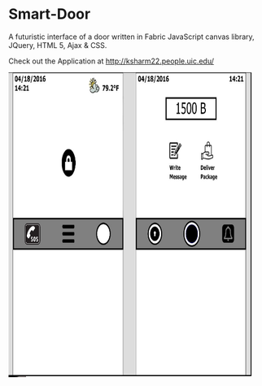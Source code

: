 # Smart-Door
A futuristic interface of a door written in Fabric JavaScript canvas library, JQuery, HTML 5, Ajax &amp; CSS.

Check out the Application at http://ksharm22.people.uic.edu/

<a href="url"><img src="https://github.com/sbajaj7/Smart-Door/blob/master/p2.jpg" align="center" height="600" width="480" ></a>


